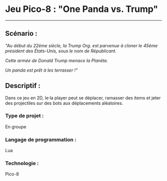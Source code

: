 # Jeu Pico-8 : "One Panda vs. Trump"

***

## Scénario : 

*"Au début du 22ème siècle, la Trump Org. est parvenue à cloner le 45ème président des États-Unis, sous le nom de Républicant.*

*Cette armée de Donald Trump menace la Planète.*

*Un panda est prêt à les terrasser !"*

## Descriptif :

Dans ce jeu en 2D, le·la player peut se déplacer, ramasser des items et jeter des projectiles sur des bots aux déplacements aléatoires.

### Type de projet :
En groupe

### Langage de programmation :
Lua

### Technologie :
Pico-8


